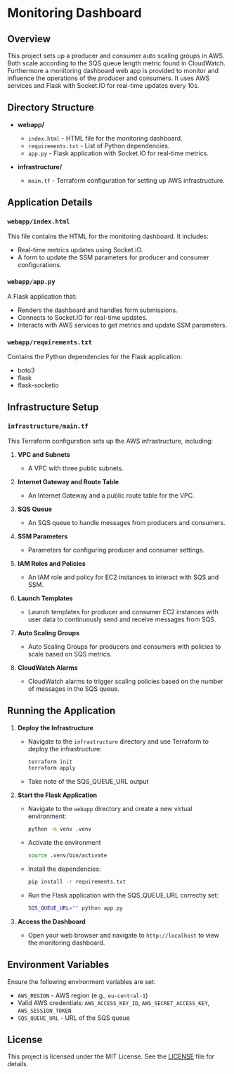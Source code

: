 # Monitoring Dashboard

## Overview

This project sets up a producer and consumer auto scaling groups in AWS. Both scale according to the SQS queue length metric found in CloudWatch. Furthermore a monitoring dashboard web app is provided to monitor and influence the operations of the producer and consumers. It uses AWS services and Flask with Socket.IO for real-time updates every 10s.

## Directory Structure

- **webapp/**
  - `index.html` - HTML file for the monitoring dashboard.
  - `requirements.txt` - List of Python dependencies.
  - `app.py` - Flask application with Socket.IO for real-time metrics.

- **infrastructure/**
  - `main.tf` - Terraform configuration for setting up AWS infrastructure.

## Application Details

### `webapp/index.html`

This file contains the HTML for the monitoring dashboard. It includes:
- Real-time metrics updates using Socket.IO.
- A form to update the SSM parameters for producer and consumer configurations.

### `webapp/app.py`

A Flask application that:
- Renders the dashboard and handles form submissions.
- Connects to Socket.IO for real-time updates.
- Interacts with AWS services to get metrics and update SSM parameters.

### `webapp/requirements.txt`

Contains the Python dependencies for the Flask application:
- boto3
- flask
- flask-socketio



## Infrastructure Setup

### `infrastructure/main.tf`

This Terraform configuration sets up the AWS infrastructure, including:

1. **VPC and Subnets**
   - A VPC with three public subnets.

2. **Internet Gateway and Route Table**
   - An Internet Gateway and a public route table for the VPC.

3. **SQS Queue**
   - An SQS queue to handle messages from producers and consumers.

4. **SSM Parameters**
   - Parameters for configuring producer and consumer settings.

5. **IAM Roles and Policies**
   - An IAM role and policy for EC2 instances to interact with SQS and SSM.

6. **Launch Templates**
   - Launch templates for producer and consumer EC2 instances with user data to continuously send and receive messages from SQS.

7. **Auto Scaling Groups**
   - Auto Scaling Groups for producers and consumers with policies to scale based on SQS metrics.

8. **CloudWatch Alarms**
   - CloudWatch alarms to trigger scaling policies based on the number of messages in the SQS queue.

## Running the Application

1. **Deploy the Infrastructure**
   - Navigate to the `infrastructure` directory and use Terraform to deploy the infrastructure:
     ```sh
     terraform init
     terraform apply
     ```
   - Take note of the SQS_QUEUE_URL output

2. **Start the Flask Application**
   - Navigate to the `webapp` directory and create a new virtual environment:
     ```sh
     python -m venv .venv
     ```
   - Activate the environment
     ```sh
     source .venv/bin/activate
     ```
   - Install the dependencies:
     ```sh
     pip install -r requirements.txt
     ```
   - Run the Flask application with the SQS_QUEUE_URL correctly set:
     ```sh
     SQS_QUEUE_URL="" python app.py
     ```

3. **Access the Dashboard**
   - Open your web browser and navigate to `http://localhost` to view the monitoring dashboard.

## Environment Variables

Ensure the following environment variables are set:
- `AWS_REGION` - AWS region (e.g., `eu-central-1`)
- Valid AWS credentials: `AWS_ACCESS_KEY_ID`, `AWS_SECRET_ACCESS_KEY`, `AWS_SESSION_TOKEN`
- `SQS_QUEUE_URL` - URL of the SQS queue

## License

This project is licensed under the MIT License. See the [LICENSE](LICENSE) file for details.
